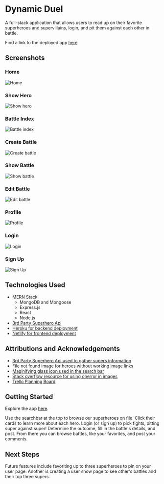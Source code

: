 # Dynamic Duel
A full-stack application that allows users to read up on their favorite superheroes and supervillains, login, and pit them against each other in battle.

Find a link to the deployed app [here](https://dapper-sopapillas-608b1f.netlify.app/)

## Screenshots
### Home
![Home](lib/assets/README/home.png)

### Show Hero
![Show hero](lib/assets/README/show-hero.png)

### Battle Index
![Battle index](lib/assets/README/battle-index.png)

### Create Battle
![Create battle](lib/assets/README/create-battle.png)

### Show Battle
![Show battle](lib/assets/README/show-battle.png)

### Edit Battle
![Edit battle](lib/assets/README/edit-battle.png)

### Profile
![Profile](lib/assets/README/profile.png)

### Login
![Login](lib/assets/README/login.png)

### Sign Up
![Sign Up](lib/assets/README/sign-up.png)

## Technologies Used
- MERN Stack
    - MongoDB and Mongoose
    - Express.js
    - React
    - Node.js
- [3rd Party Superhero Api](https://superheroapi.com/)
- [Heroku for backend deployment](https://www.heroku.com/)
- [Netlify for frontend deployment](https://www.netlify.com/)

## Attributions and Acknowledgements
- [3rd Party Superhero Api used to gather supers information](https://superheroapi.com/)
- [File not found image for heroes without working image links](https://commons.wikimedia.org/wiki/File:File-fav-dynamic-color.png)
- [Maginifying glass icon used in the search bar](https://commons.wikimedia.org/wiki/File:Search-icon.png)
- [Stack overflow resource for using onerror in images](https://stackoverflow.com/questions/34097560/react-js-replace-img-src-onerror)
- [Trello Planning Board](https://trello.com/b/e1IHm99d/project-3-dynamicduel)

## Getting Started
Explore the app [here](https://dapper-sopapillas-608b1f.netlify.app/).

Use the searchbar at the top to browse our superheroes on file.  Click their cards to learn more about each hero.  Login (or sign up) to pick fights, pitting super against super!  Determine the outcome, fill in the battle's details, and post.  From there you can browse battles, like your favorites, and post your comments.



## Next Steps
Future features include favoriting up to three superheroes to pin on your user page.  Another is creating a user show page to see other's battles and their top three supers.
